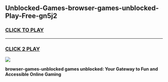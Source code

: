 
## Unblocked-Games-browser-games-unblocked-Play-Free-gn5j2
<h3>
<a href="https://premium76.site?title=browser-games-unblocked&ref=21A">CLICK TO PLAY</a></h3>
<hr>

<h3>
<a href="https://premium76.site?title=browser-games-unblocked&ref=21A">CLICK 2 PLAY</a>
  
</h3>

<a href="https://premium76.site?title=browser-games-unblocked&ref=21A"><img src="https://clearcache.store/games.png"></a>


**browser-games-unblocked games unblocked: Your Gateway to Fun and Accessible Online Gaming**
